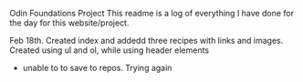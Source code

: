 Odin Foundations Project
This readme is a log of everything I have done for the day for this website/project.

Feb 18th. Created index and addedd three recipes with links and images. Created using ul and ol, while using header elements

- unable to to save to repos. Trying again